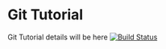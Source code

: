 # Git Tutorial
Git Tutorial details will be here
[![Build Status](https://dev.azure.com/udaykumar2424/MyTestProject2/_apis/build/status/UdayKumarGoud-2424.git-tutorial%20(1)?branchName=main)](https://dev.azure.com/udaykumar2424/MyTestProject2/_build/latest?definitionId=6&branchName=main)
